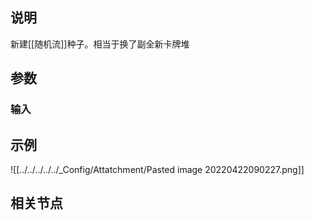 ## 说明
新建[[随机流]]种子。相当于换了副全新卡牌堆

## 参数
### 输入


## 示例

![[../../../../../_Config/Attatchment/Pasted image 20220422090227.png]]


## 相关节点